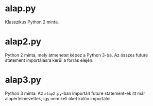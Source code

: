 alap.py
=======

Klasszikus Python 2 minta.


alap2.py
========

Python 2 minta, mely átmenetet képez a Python 3-ba.
Az összes future statement importálásra kerül a forrás
elején.


alap3.py
========

Python 3 minta. Az `alap2.py`-ban importált future statement-ek
itt már alapértelmezettek, így nem kell őket külön importálni.
